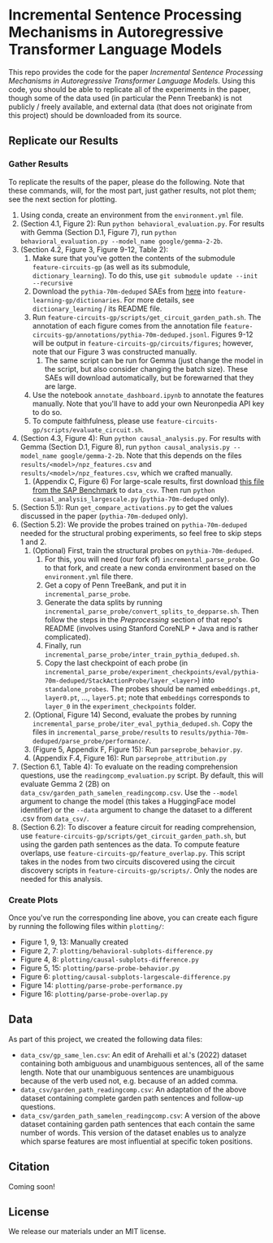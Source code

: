# Incremental Sentence Processing Mechanisms in Autoregressive Transformer Language Models

This repo provides the code for the paper *Incremental Sentence Processing Mechanisms in Autoregressive
Transformer Language Models*. Using this code, you should be able to replicate all of the experiments in the paper, though some of the data used (in particular the Penn Treebank) is not publicly / freely available, and external data (that does not originate from this project) should be downloaded from its source.

## Replicate our Results

### Gather Results

To replicate the results of the paper, please do the following. Note that these commands, will, for the most part, just gather results, not plot them; see the next section for plotting.

1. Using conda, create an environment from the `environment.yml` file.
2. (Section 4.1, Figure 2): Run `python behavioral_evaluation.py`. For results with Gemma (Section D.1, Figure 7), run `python behavioral_evaluation.py --model_name google/gemma-2-2b`.
3. (Section 4.2, Figure 3, Figure 9-12, Table 2):
   1. Make sure that you've gotten the contents of the submodule `feature-circuits-gp` (as well as its submodule, `dictionary_learning`). To do this, use `git submodule update --init --recursive`
   2. Download the `pythia-70m-deduped` SAEs from [here](https://baulab.us/u/smarks/autoencoders/) into `feature-learning-gp/dictionaries`. For more details, see `dictionary_learning` / its README file.
   3. Run `feature-circuits-gp/scripts/get_circuit_garden_path.sh`. The annotation of each figure comes from the annotation file `feature-circuits-gp/annotations/pythia-70m-deduped.jsonl`. Figures 9-12 will be output in `feature-circuits-gp/circuits/figures`; however, note that our Figure 3 was constructed manually.
      1. The same script can be run for Gemma (just change the model in the script, but also consider changing the batch size). These SAEs will download automatically, but be forewarned that they are large.
   4. Use the notebook `annotate_dashboard.ipynb` to annotate the features manually. Note that you'll have to add your own Neuronpedia API key to do so.
   5. To compute faithfulness, please use `feature-circuits-gp/scripts/evaluate_circuit.sh`.  
4. (Section 4.3, Figure 4): Run `python causal_analysis.py`. For results with Gemma (Section D.1, Figure 8), run `python causal_analysis.py --model_name google/gemma-2-2b`. Note that this depends on the files `results/<model>/npz_features.csv` and `results/<model>/npz_features.csv`, which we crafted manually.
   1. (Appendix C, Figure 6) For large-scale results, first download [this file from the SAP Benchmark](https://github.com/caplabnyu/sapbenchmark/blob/main/Surprisals/data/items_ClassicGP.csv) to `data_csv`. Then run `python causal_analysis_largescale.py` (`pythia-70m-deduped` only).
5. (Section 5.1): Run `get_compare_activations.py` to get the values discussed in the paper (`pythia-70m-deduped` only).
6. (Section 5.2): We provide the probes trained on `pythia-70m-deduped` needed for the structural probing experiments, so feel free to skip steps 1 and 2.
   1. (Optional) First, train the structural probes on `pythia-70m-deduped`.
      1. For this, you will need (our fork of) `incremental_parse_probe`. Go to that fork, and create a new conda environment based on the `environment.yml` file there.
      2. Get a copy of Penn TreeBank, and put it in `incremental_parse_probe`.
      3. Generate the data splits by running `incremental_parse_probe/convert_splits_to_depparse.sh`. Then follow the steps in the *Preprocessing* section of that repo's README (involves using Stanford CoreNLP + Java and is rather complicated).
      4. Finally, run `incremental_parse_probe/inter_train_pythia_deduped.sh`.
      5. Copy the last checkpoint of each probe (in `incremental_parse_probe/experiment_checkpoints/eval/pythia-70m-deduped/StackActionProbe/layer_<layer>`) into `standalone_probes`. The probes should be named `embeddings.pt`, `layer0.pt`, ..., `layer5.pt`; note that `embeddings` corresponds to `layer_0` in the `experiment_checkpoints` folder.
   2. (Optional, Figure 14) Second, evaluate the probes by running `incremental_parse_probe/iter_eval_pythia_deduped.sh`. Copy the files in `incremental_parse_probe/results` to `results/pythia-70m-deduped/parse_probe/performance/`.
   3. (Figure 5, Appendix F, Figure 15): Run `parseprobe_behavior.py`.
   4. (Appendix F.4, Figure 16): Run `parseprobe_attribution.py`
7. (Section 6.1, Table 4): To evaluate on the reading comprehension questions, use the `readingcomp_evaluation.py` script. By default, this will evaluate Gemma 2 (2B) on `data_csv/garden_path_samelen_readingcomp.csv`. Use the `--model` argument to change the model (this takes a HuggingFace model identifier) or the `--data` argument to change the dataset to a different .csv from `data_csv/`.
8. (Section 6.2): To discover a feature circuit for reading comprehension, use `feature-circuits-gp/scripts/get_circuit_garden_path.sh`, but using the garden path sentences as the data. To compute feature overlaps, use `feature-circuits-gp/feature_overlap.py`. This script takes in the nodes from two circuits discovered using the circuit discovery scripts in `feature-circuits-gp/scripts/`. Only the nodes are needed for this analysis.

### Create Plots

Once you've run the corresponding line above, you can create each figure by running the following files within `plotting/`:

- Figure 1, 9, 13: Manually created
- Figure 2, 7: `plotting/behavioral-subplots-difference.py`
- Figure 4, 8: `plotting/causal-subplots-difference.py`
- Figure 5, 15: `plotting/parse-probe-behavior.py`
- Figure 6: `plotting/causal-subplots-largescale-difference.py`
- Figure 14: `plotting/parse-probe-performance.py`
- Figure 16: `plotting/parse-probe-overlap.py`

## Data

As part of this project, we created the following data files:

- `data_csv/gp_same_len.csv`: An edit of Arehalli et al.'s (2022) dataset containing both ambiguous and unambiguous sentences, all of the same length. Note that our unambiguous sentences are unambiguous because of the verb used not, e.g. because of an added comma.
- `data_csv/garden_path_readingcomp.csv`: An adaptation of the above dataset containing complete garden path sentences and follow-up questions.
- `data_csv/garden_path_samelen_readingcomp.csv`: A version of the above dataset containing garden path sentences that each contain the same number of words. This version of the dataset enables us to analyze which sparse features are most influential at specific token positions.

## Citation

Coming soon!

## License

We release our materials under an MIT license.
